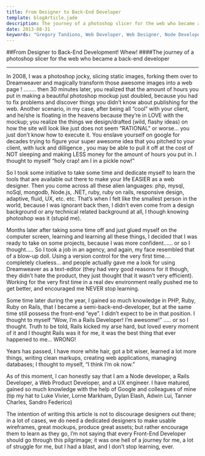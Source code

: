 ```yaml
---
title: From Designer to Back-End Developer
template: blogArticle.jade
description: The journey of a photoshop slicer for the web who became a back-end developer
date: 2013-08-31
keywords: "Gregory Tandiono, Web Developer, Web Designer, Node Developer, Ruby Developer, Ruby on Rails Developer, PHP Developer."
---
```


##From Designer to Back-End Development! Whew!
####The journey of a photoshop slicer for the web who became a back-end developer

***

In 2008, I was a photoshop jocky, slicing static images, forking them over to Dreamweaver and magically transform those awesome images into a web page ! …….. then 30 minutes later, you realized that the amount of hours you put in making a beautiful photoshop mockup just doubled, because you had to fix problems and discover things you didn’t know about publishing for the web. Another scenario, in my case, after being all “cool” with your client, and he/she is floating in the heavens because they’re in LOVE with the mockup; you realize the things we design/drafted (wild, flashy ideas) on how the site will look like just does not seem “RATIONAL” or worse… you just don’t know how to execute it. You enslave yourself on google for decades trying to figure your super awesome idea that you pitched to your client, with luck and dilligence , you may be able to pull it off at the cost of NOT sleeping and making LESS money for the amount of hours you put in. I thought to myself “holy crap! am I in a pickle now!”

So I took some initiative to take some time and dedicate myself to learn the tools that are available out there to make your life EASIER as a web designer. Then you come across all these alien languages: php, mysql, noSql, mongodb, Node.js, .NET, ruby, ruby on rails, responsive design, adaptive, fluid, UX, etc. etc. That’s when I felt like the smallest person in the world, because I was ignorant back then, I didn’t even come from a design background or any technical related background at all, I though knowing photoshop was it (stupid me).

Months later after taking some time off and just glued myself on the computer screen, learning and learning all these things, I decided that I was ready to take on some projects, because I was more confident…… or so I thought….. So I took a job in an agency, and again, my face resembled that of a blow-up doll. Using a version control for the very first time…. completely clueless… and people actually gave me a look for using Dreamweaver as a text-editor (they had very good reasons for it though, they didn’t hate the product, they just thought that it wasn’t very efficient). Working for the very first time in a real dev environment really pushed me to get better, and encouraged me NEVER stop learning.

Some time later during the year, I gained so much knowledge in PHP, Ruby, Ruby on Rails, that I became a semi-back-end-developer, but at the same time still possess the front-end “eye”. I didn’t expect to be in that position. I thought to myself “Wow, I’m a Rails Developer! I’m awesome!” ….. or so I thought. Truth to be told, Rails kicked my arse hard, but loved every moment of it and I thought Rails was it for me, it was the best thing that ever happened to me… WRONG!

Years has passed, I have more white hair, got a bit wiser, learned a lot more things, writing clean markups, creating web applications, managing databases; I thought to myself, “I think I’m ok now.”

As of this moment, I can honestly say that I am a Node developer, a Rails Developer, a Web Product Developer, and a UX engineer. I have matured, gained so much knowledge with the help of Google and colleagues of mine (tip my hat to Luke Vivier, Lorne Markham, Dylan Elash, Adwin Lui, Tanner Charles, Sandro Federico)

The intention of writing this article is not to discourage designers out there; in a lot of cases, we do need a dedicated designers to make usable wireframes, great mockups, produce great assets; but rather encourage them to learn as they go, I’m not saying that every Front-End Developer should go through this pilgrimage; it was one hell of a journey for me, a lot of struggle for me, but I had a blast, and I don’t stop learning, ever.